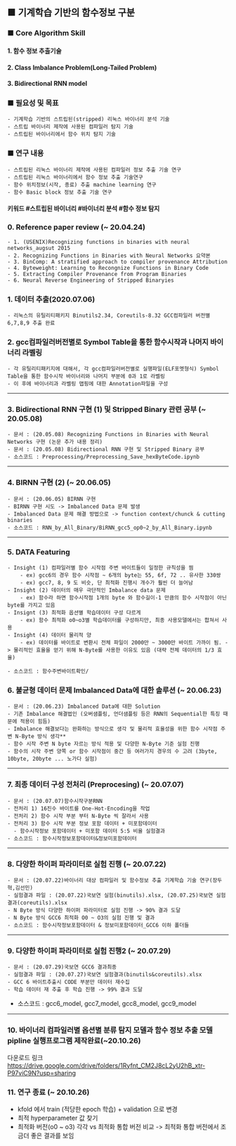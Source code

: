 ## ■ 기계학습 기반의 함수정보 구분 

### ■ Core Algorithm Skill
#### 1. 함수 정보 추출기술
#### 2. Class Imbalance Problem(Long-Tailed Problem)
#### 3. Bidirectional RNN model

### ■ 필요성 및 목표
    - 기계학습 기반의 스트립된(stripped) 리눅스 바이너리 분석 기술
    - 스트립 바이너리 제작에 사용된 컴파일러 탐지 기술
    - 스트립된 바이너리에서 함수 위치 탐지 기술

### ■ 연구 내용
    - 스트립된 리눅스 바이너리 제작에 사용된 컴파일러 정보 추출 기술 연구
    - 스트립된 리눅스 바이너리에서 함수 정보 추출 기술연구
    - 함수 위치정보(시작, 종료) 추출 machine learning 연구
    - 함수 Basic block 정보 추출 기술 연구

#### 키워드 #스트립된 바이너리 #바이너리 분석 #함수 정보 탐지

### 0. Reference paper review (~ 20.04.24) 
    - 1. (USENIX)Recognizing functions in binaries with neural networks_augsut 2015 
    - 2. Recognizing Functions in Binaries with Neural Networks 요약본
    - 3. BinComp: A stratified approach to compiler provenance Attribution
    - 4. Byteweight: Learning to Recongnize Functions in Binary Code
    - 5. Extracting Compiler Provenance from Program Binaries
    - 6. Neural Reverse Engineering of Stripped Binaryies

### 1. 데이터 추출(2020.07.06)
    - 리눅스의 유틸리티패키지 Binutils2.34, Coreutils-8.32 GCC컴파일러 버전별 6,7,8,9 추출 완료
    
### 2. gcc컴파일러버전별로 Symbol Table을 통한 함수시작과 나머지 바이너리 라벨링
    - 각 유틸리티패키지에 대해서, 각 gcc컴파일러버전별로 실행파일(ELF포멧형식) Symbol Table을 통한 함수시작 바이너리와 나머지 부분에 0과 1로 라벨링
    - 이 후에 바이너리과 라벨링 맵핑에 대한 Annotation파일을 구성
   
    
<hr>

### 3. Bidirectional RNN 구현 (1) 및 Stripped Binary 관련 공부 (~ 20.05.08)
    - 문서 : (20.05.08) Recognizing Functions in Binaries with Neural Networks 구현 (논문 추가 내용 정리)
    - 문서 : (20.05.08) Bidirectional RNN 구현 및 Stripped Binary 공부
    - 소스코드 : Preprocessing/Preprocessing_Save_hexByteCode.ipynb

<hr>

### 4. BIRNN 구현 (2)  (~ 20.06.05)
    - 문서 : (20.06.05) BIRNN 구현
    - BIRNN 구현 시도 -> Imbalanced Data 문제 발생
    - Imbalanced Data 문제 해결 방법으로 -> function context/chunck & cutting binaries
    - 소스코드 : RNN_by_All_Binary/BiRNN_gcc5_op0~2_by_All_Binary.ipynb

<hr> 

### 5. DATA Featuring
    - Insight (1) 컴파일러별 함수 시작점 주변 바이트들이 일정한 규칙성을 띔
        - ex) gcc6의 경우 함수 시작점 ~ 6개의 byte는 55, 6f, 72 .. 유사한 330쌍
        - ex) gcc7, 8, 9 도 비슷, 단 최적화 진행시 개수가 훨씬 더 늘어남
    - Insight (2) 데이터의 매우 극단적인 Imbalance data 문제
        - ex) 함수라 하면 함수시작점 1개의 byte 와 함수길이-1 만큼의 함수 시작점이 아닌 byte를 가지고 있음
    - Insignt (3) 최적화 옵션별 학습데이터 구성 다르게
        - ex) 함수 최적화 o0~o3별 학습데이터를 구성하지만, 최종 사용모델에서는 합쳐서 사용
    - Insight (4) 데이터 물리적 양
        - ex) 데이터를 바이트로 변환시 전체 파일이 2000만 ~ 3000만 바이트 가까이 됨. -> 물리적인 효율을 얻기 위해 N-Byte를 사용한 이유도 있음 (대략 전체 데이터의 1/3 효율)
        
    - 소스코드 : 함수주변바이트확인/
    
### 6. 불균형 데이터 문제 Imbalanced Data에 대한 솔루션 (~ 20.06.23)
    - 문서 : (20.06.23) Imbalanced Data에 대한 Solution 
    - 기존 Imbalance 해결법인 (오버샘플링, 언더샘플링 등은 RNN의 Sequential한 특징 때문에 적용이 힘듬)
    - Imbalance 해결보다는 완화하는 방식으로 생각 및 물리적 효율성을 위한 함수 시작점 주변 N-Byte 방식 생각**
    - 함수 시작 주변 N byte 자르는 방식 적용 및 다양한 N-Byte 기준 실험 진행
    - 함수의 시작 주변 양쪽 or 함수 시작점이 중간 등 여러가지 경우의 수 고려 (3byte, 10byte, 20byte ... 노가다 실험)
  

<hr> 

### 7. 최종 데이터 구성 전처리 (Preprocesing) (~ 20.07.07)
    - 문서 : (20.07.07)함수시작구분RNN
    - 전처리 1) 16진수 바이트를 One-Hot-Encoding을 작업
    - 전처리 2) 함수 시작 부분 부터 N-Byte 씩 잘라서 사용
    - 전처리 3) 함수 시작 부분 정보 포함 데이터 + 미포함데이터
      - 함수시작정보 포함데이터 + 미포함 데이터 5:5 비율 실험결과
    - 소스코드 : 함수시작정보포함데이터&정보미포함데이터
        
<hr>

### 8. 다양한 하이퍼 파라미터로 실험 진행 (~ 20.07.22)
    - 문서 : (20.07.22)바이너리 대상 컴파일러 및 함수정보 추출 기계학습 기술 연구(장두혁,김선민)
    - 실험결과 파일 : (20.07.22)국보연 실험(binutils).xlsx, (20.07.25)국보연 실험결과(coreutils).xlsx
    - N Byte 방식 다양한 하이퍼 파라미터로 실험 진행 -> 90% 결과 도달
    - N Byte 방식 GCC6 최적화 O0 ~ O3의 실험 진행 및 결과
    - 소스코드 : 함수시작정보포함데이터 & 정보미포함데이터_GCC6 이하 폴더들 
     
<hr> 

### 9. 다양한 하이퍼 파라미터로 실험 진행2 (~ 20.07.29) 
    - 문서 : (20.07.29)국보연 GCC6 결과최종
    - 실험결과 파일 : (20.07.27)국보연 실험결과(binutils&coreutils).xlsx
    - GCC 6 바이트추출시 CODE 부분만 데이터 재수집
    - 학습 데이터 재 추출 후 학습 진행 -> 99% 결과 도달
  - 소스코드 : gcc6_model, gcc7_model, gcc8_model, gcc9_model
      
<hr>

### 10. 바이너리 컴파일러별 옵션별 분류 탐지 모델과 함수 정보 추출 모델 pipline 실행프로그램 제작완료(~20.10.26) 
다운로드 링크
https://drive.google.com/drive/folders/1Ryfnt_CM2J8cL2yU2hB_xtr-P97viC9N?usp=sharing

### 11.  연구 종료 (~ 20.10.26)
  - kfold 에서 train (적당한 epoch 학습) + validation 으로 변경
  - 최적 hyperparameter 값 찾기 
  - 최적화 버전(o0 ~ o3) 각각 vs 최적화 통합 버전 비교 -> 최적화 통합 버전에서 조금더 좋은 결과를 보임
